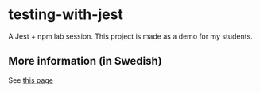 # testing-with-jest
A Jest + npm lab session. This project is made as a demo for my students.

## More information (in Swedish)
See [this page](http://mah-dv.github.io/courses/da344a-da355a/exercises/ex11.html)
